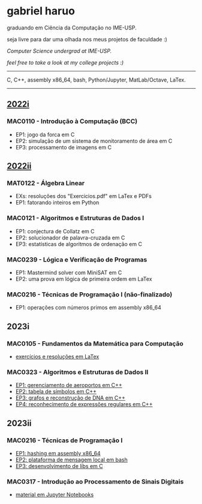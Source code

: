 # gabriel haruo

graduando em Ciência da Computação no IME-USP.

seja livre para dar uma olhada nos meus projetos de faculdade :)

_Computer Science undergrad at IME-USP._

_feel free to take a look at my college projects :)_

---

C, C++, assembly x86_64, bash, Python/Jupyter, MatLab/Octave, LaTex.

---
## [2022i](https://github.com/haruo-gabriel/bcc2022i)
### MAC0110 - Introdução à Computação (BCC)
* EP1: jogo da forca em C
* EP2: simulação de um sistema de monitoramento de área em C
* EP3: processamento de imagens em C

## [2022ii](https://github.com/haruo-gabriel/bcc2022ii)

### MAT0122 - Álgebra Linear
* EXs: resoluções dos "Exercicios.pdf" em LaTex e PDFs
* EP1: fatorando inteiros em Python
### MAC0121 - Algoritmos e Estruturas de Dados I
* EP1: conjectura de Collatz em C
* EP2: solucionador de palavra-cruzada em C
* EP3: estatísticas de algoritmos de ordenação em C
### MAC0239 - Lógica e Verificação de Programas
* EP1: Mastermind solver com MiniSAT em C
* EP2: uma prova em lógica de primeira ordem em LaTex
### MAC0216 - Técnicas de Programação I (não-finalizado)
* EP1: operações com números primos em assembly x86_64

## 2023i

### MAC0105 - Fundamentos da Matemática para Computação
* [exercícios e resoluções em LaTex](https://github.com/haruo-gabriel/mac0105-exercicios-2023i)
### MAC0323 - Algoritmos e Estruturas de Dados II
* [EP1: gerenciamento de aeroportos em C++](https://github.com/haruo-gabriel/mac0323-ep1-2023i)
* [EP2: tabela de símbolos em C++](https://github.com/haruo-gabriel/mac0323-ep2-2023i)
* [EP3: grafos e reconstrução de DNA em C++](https://github.com/haruo-gabriel/mac0323-ep3-2023i)
* [EP4: reconhecimento de expressões regulares em C++](https://github.com/haruo-gabriel/mac0323-ep4-2023i)

## 2023ii

### MAC0216 - Técnicas de Programação I
* [EP1: hashing em assembly x86_64](https://github.com/haruo-gabriel/mac0216-ep1-2023ii)
* [EP2: plataforma de mensagem local em bash](https://github.com/haruo-gabriel/mac0216-ep2-2023ii)
* [EP3: desenvolvimento de libs em C](https://github.com/haruo-gabriel/mac0216-ep3-2023ii)
### MAC0317 - Introdução ao Processamento de Sinais Digitais
* [material em Jupyter Notebooks](https://github.com/haruo-gabriel/mac0317-2023ii)
